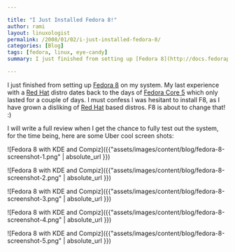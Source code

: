 ```yaml
---

title: "I Just Installed Fedora 8!"
author: rami
layout: linuxologist 
permalink: /2008/01/02/i-just-installed-fedora-8/
categories: [Blog]
tags: [fedora, linux, eye-candy]
summary: I just finished from setting up [Fedora 8](http://docs.fedoraproject.org/release-notes/f8/en_US/) on my system. My last experience with a [Red Hat](http://en.wikipedia.org/wiki/Red_Hat_Linux) distro dates back to the days of [Fedora Core 5](http://www.redhat.com/magazine/018apr06/features/fc5_overview/) which only lasted for a couple of days. I must confess I was hesitant to install F8, as I have grown a disliking of [Red Hat](http://en.wikipedia.org/wiki/Red_Hat_Linux) based distros. F8 is about to change that!

---
```


I just finished from setting up [Fedora 8](http://docs.fedoraproject.org/release-notes/f8/en_US/) on my system. My last experience with a [Red Hat](http://en.wikipedia.org/wiki/Red_Hat_Linux) distro dates back to the days of [Fedora Core 5](http://www.redhat.com/magazine/018apr06/features/fc5_overview/) which only lasted for a couple of days. I must confess I was hesitant to install F8, as I have grown a disliking of [Red Hat](http://en.wikipedia.org/wiki/Red_Hat_Linux) based distros. F8 is about to change that! :)

I will write a full review when I get the chance to fully test out the system, for the time being, here are some Uber cool screen shots: 

![Fedora 8 with KDE and Compiz]({{"assets/images/content/blog/fedora-8-screenshot-1.png" | absolute_url }})

![Fedora 8 with KDE and Compiz]({{"assets/images/content/blog/fedora-8-screenshot-2.png" | absolute_url }})

![Fedora 8 with KDE and Compiz]({{"assets/images/content/blog/fedora-8-screenshot-3.png" | absolute_url }})

![Fedora 8 with KDE and Compiz]({{"assets/images/content/blog/fedora-8-screenshot-4.png" | absolute_url }})

![Fedora 8 with KDE and Compiz]({{"assets/images/content/blog/fedora-8-screenshot-5.png" | absolute_url }})
